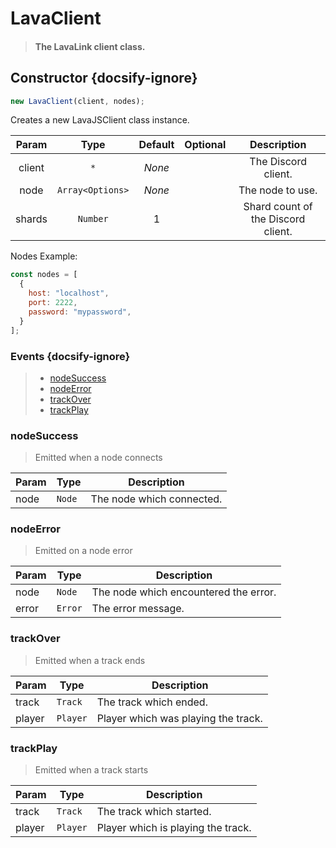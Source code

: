 <!--span class="mdi mdi-close"></span-->
<!--span class="mdi mdi-check"></span-->

# LavaClient
> #### The LavaLink client class.

## Constructor {docsify-ignore}
```js
new LavaClient(client, nodes);
```
Creates a new LavaJSClient class instance.

| Param | Type | Default | Optional | Description |
| :---: | :---: | :---: | :---: | :---: |
| client | `*` | *None* | <span class="mdi mdi-close"></span> | The Discord client. |
| node | `Array<Options>` | *None* | <span class="mdi mdi-close"></span> | The node to use. |
| shards | `Number` | 1 | <span class="mdi mdi-check"></span> | Shard count of the Discord client. |

Nodes Example:
```js
const nodes = [
  {
    host: "localhost",
    port: 2222,
    password: "mypassword",
  }
];
```

### Events {docsify-ignore}
> * [nodeSuccess](/#/docs/LavaClient?id=nodesuccess)
> * [nodeError](#event_nodeError)
> * [trackOver](#event_trackOver)
> * [trackPlay](#event_trackPlay)

### nodeSuccess
> Emitted when a node connects 

| Param | Type | Description |
| --- | --- | --- |
| node | `Node` | The node which connected. |

### nodeError
> Emitted on a node error 

| Param | Type | Description |
| --- | --- | --- |
| node | `Node` | The node which encountered the error. |
| error | `Error` | The error message. |

### trackOver
> Emitted when a track ends

| Param | Type | Description |
| --- | --- | --- |
| track | `Track` | The track which ended. |
| player | `Player` | Player which was playing the track. |

### trackPlay
> Emitted when a track starts

| Param | Type | Description |
| --- | --- | --- |
| track | `Track` | The track which started. |
| player | `Player` | Player which is playing the track. |

